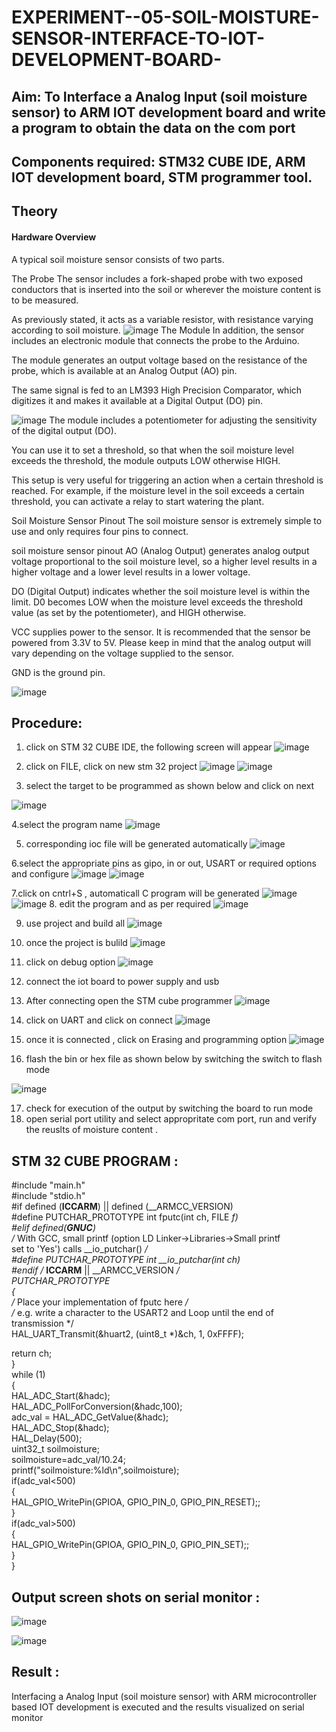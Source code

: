 # EXPERIMENT--05-SOIL-MOISTURE-SENSOR-INTERFACE-TO-IOT-DEVELOPMENT-BOARD-
## Aim: To Interface a Analog Input  (soil moisture sensor) to ARM IOT development board and write a  program to obtain  the data on the com port 
## Components required: STM32 CUBE IDE, ARM IOT development board,  STM programmer tool.
## Theory 
#### Hardware Overview
A typical soil moisture sensor consists of two parts.

The Probe
The sensor includes a fork-shaped probe with two exposed conductors that is inserted into the soil or wherever the moisture content is to be measured.

As previously stated, it acts as a variable resistor, with resistance varying according to soil moisture.
![image](https://github.com/vasanthkumarch/EXPERIMENT--05-SOIL-MOISTURE-SENSOR-INTERFACE-TO-IOT-DEVELOPMENT-BOARD-/assets/36288975/00e1751d-44e6-41e3-b261-717a657861be)
The Module
In addition, the sensor includes an electronic module that connects the probe to the Arduino.

The module generates an output voltage based on the resistance of the probe, which is available at an Analog Output (AO) pin.

The same signal is fed to an LM393 High Precision Comparator, which digitizes it and makes it available at a Digital Output (DO) pin.

![image](https://github.com/vasanthkumarch/EXPERIMENT--05-SOIL-MOISTURE-SENSOR-INTERFACE-TO-IOT-DEVELOPMENT-BOARD-/assets/36288975/85f21aed-ce9b-416c-8ad2-d0919eb32dbf)
The module includes a potentiometer for adjusting the sensitivity of the digital output (DO).

You can use it to set a threshold, so that when the soil moisture level exceeds the threshold, the module outputs LOW otherwise HIGH.

This setup is very useful for triggering an action when a certain threshold is reached. For example, if the moisture level in the soil exceeds a certain threshold, you can activate a relay to start watering the plant.


Soil Moisture Sensor Pinout
The soil moisture sensor is extremely simple to use and only requires four pins to connect.

soil moisture sensor pinout
AO (Analog Output) generates analog output voltage proportional to the soil moisture level, so a higher level results in a higher voltage and a lower level results in a lower voltage.

DO (Digital Output) indicates whether the soil moisture level is within the limit. D0 becomes LOW when the moisture level exceeds the threshold value (as set by the potentiometer), and HIGH otherwise.

VCC supplies power to the sensor. It is recommended that the sensor be powered from 3.3V to 5V. Please keep in mind that the analog output will vary depending on the voltage supplied to the sensor.

GND is the ground pin.

![image](https://github.com/vasanthkumarch/EXPERIMENT--05-SOIL-MOISTURE-SENSOR-INTERFACE-TO-IOT-DEVELOPMENT-BOARD-/assets/36288975/bf4f99ab-6c72-4d9b-9e65-40669401ce04)

## Procedure:
 1. click on STM 32 CUBE IDE, the following screen will appear 
 ![image](https://user-images.githubusercontent.com/36288975/226189166-ac10578c-c059-40e7-8b80-9f84f64bf088.png)

 2. click on FILE, click on new stm 32 project 
 ![image](https://user-images.githubusercontent.com/36288975/226189215-2d13ebfb-507f-44fc-b772-02232e97c0e3.png)
![image](https://user-images.githubusercontent.com/36288975/226189230-bf2d90dd-9695-4aaf-b2a6-6d66454e81fc.png)
3. select the target to be programmed  as shown below and click on next 

![image](https://user-images.githubusercontent.com/36288975/226189280-ed5dcf1d-dd8d-43ae-815d-491085f4863b.png)

4.select the program name 
![image](https://user-images.githubusercontent.com/36288975/226189316-09832a30-4d1a-4d4f-b8ad-2dc28f137711.png)


5. corresponding ioc file will be generated automatically 
![image](https://user-images.githubusercontent.com/36288975/226189378-3abbdee2-0df6-470f-a3cd-79c74e3d3ad8.png)

6.select the appropriate pins as gipo, in or out, USART or required options and configure 
![image](https://user-images.githubusercontent.com/36288975/226189403-f7179f1a-3eae-4637-826b-ab4ec35ba1e1.png)
![image](https://user-images.githubusercontent.com/36288975/226189425-2b2414ce-49b3-4b61-a260-c658cb2e4152.png)


7.click on cntrl+S , automaticall C program will be generated 
![image](https://user-images.githubusercontent.com/36288975/226189443-8b43451d-0b14-47e4-a20b-cc09c6ad8458.png)
![image](https://user-images.githubusercontent.com/36288975/226189450-85ffa969-2ffb-4788-81e5-72d60fdda0f1.png)
8. edit the program and as per required 
![image](https://user-images.githubusercontent.com/36288975/226189461-a573e62f-a109-4631-a250-a20925758fe0.png)

9. use project and build all 
![image](https://user-images.githubusercontent.com/36288975/226189554-3f7101ac-3f41-48fc-abc7-480bd6218dec.png)
10. once the project is bulild 
![image](https://user-images.githubusercontent.com/36288975/226189577-c61cc1eb-3990-4968-8aa6-aefffc766b70.png)

11. click on debug option 
![image](https://user-images.githubusercontent.com/36288975/226189625-37daa9a3-62e9-42b5-a5ce-2ac63345905b.png)

12. connect the  iot board to power supply and usb 

13. After connecting open the STM cube programmer 
![image](https://user-images.githubusercontent.com/36288975/227599356-9c465b7e-6bd0-436b-b4e8-742ed25e06ce.png)

14. click on UART and click on connect 
![image](https://user-images.githubusercontent.com/36288975/227599458-26976d4a-f2d4-49f0-a49f-31f46eb15761.png)

15. once it is connected , click on Erasing and programming option 
![image](https://user-images.githubusercontent.com/36288975/227599531-f03d277e-440f-4f8a-8875-97f8e8058c71.png)

16. flash the bin or hex file as shown below by switching the switch to flash mode 

![image](https://user-images.githubusercontent.com/36288975/227599656-dc4a635f-b5f1-44c8-84c5-ee0a592fa184.png)


17. check for execution of the output by switching the board to run mode 
18. open serial port utility and select appropritate com port, run and verify the reuslts of moisture content .


## STM 32 CUBE PROGRAM :
#include "main.h"   
#include "stdio.h"   
#if defined (__ICCARM__) || defined (__ARMCC_VERSION)   
#define PUTCHAR_PROTOTYPE int fputc(int ch, FILE *f)    
#elif defined(__GNUC__)    
   /* With GCC, small printf (option LD Linker->Libraries->Small printf   
   set to 'Yes') calls __io_putchar() */   
#define PUTCHAR_PROTOTYPE int __io_putchar(int ch)   
#endif /* __ICCARM__ || __ARMCC_VERSION */    
PUTCHAR_PROTOTYPE    
{   
  /* Place your implementation of fputc here */    
  /* e.g. write a character to the USART2 and Loop until the end of transmission */   
  HAL_UART_Transmit(&huart2, (uint8_t *)&ch, 1, 0xFFFF);
    
  return ch;    
}   
while (1)   
  {   
	  HAL_ADC_Start(&hadc);   
	  		HAL_ADC_PollForConversion(&hadc,100);   
	  		adc_val = HAL_ADC_GetValue(&hadc);   
	  		HAL_ADC_Stop(&hadc);   
	  		HAL_Delay(500);   
	  		uint32_t soilmoisture;   
			soilmoisture=adc_val/10.24;   
	  		printf("soilmoisture:%ld\n",soilmoisture);   
	  		if(adc_val<500)   
	  		{   
	  			 HAL_GPIO_WritePin(GPIOA, GPIO_PIN_0, GPIO_PIN_RESET);;   
	  		}   
	  		if(adc_val>500)   
	  		{   
	  			 HAL_GPIO_WritePin(GPIOA, GPIO_PIN_0, GPIO_PIN_SET);;   
	  		}   
  }   
## Output screen shots on serial monitor   :
  ![image](https://github.com/kavisree86/EXPERIMENT--05-SOIL-MOISTURE-SENSOR-INTERFACE-TO-IOT-DEVELOPMENT-BOARD-/assets/145759687/ee5f2bc5-8093-486d-9a53-9895544133b3)

 ![image](https://github.com/kavisree86/EXPERIMENT--05-SOIL-MOISTURE-SENSOR-INTERFACE-TO-IOT-DEVELOPMENT-BOARD-/assets/145759687/0998bde1-f52f-4a2c-a740-62a8416ee5c8)
 
 
 
## Result :
Interfacing a Analog Input (soil moisture sensor) with ARM microcontroller based IOT development is executed and the results visualized on serial monitor 
